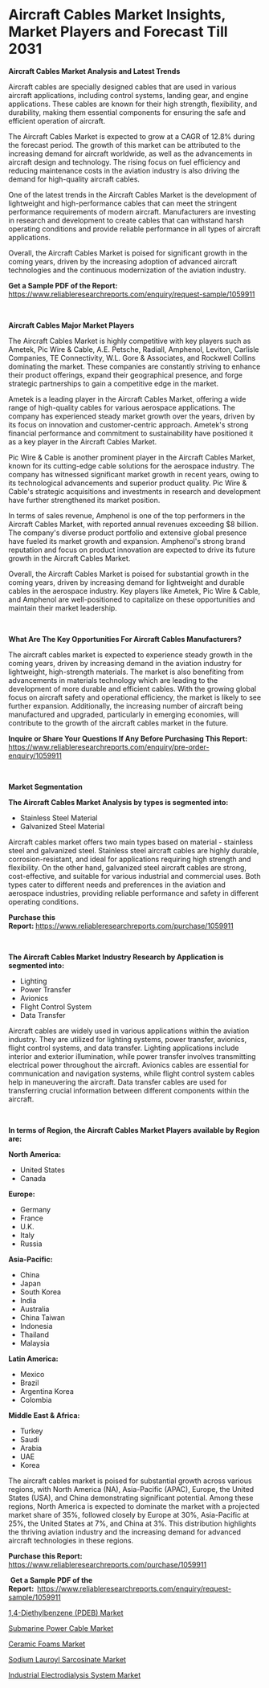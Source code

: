 <p><h1>Aircraft Cables Market Insights, Market Players and Forecast Till 2031</h1></p><p><strong>Aircraft Cables Market Analysis and Latest Trends</strong></p>
<p><p>Aircraft cables are specially designed cables that are used in various aircraft applications, including control systems, landing gear, and engine applications. These cables are known for their high strength, flexibility, and durability, making them essential components for ensuring the safe and efficient operation of aircraft.</p><p>The Aircraft Cables Market is expected to grow at a CAGR of 12.8% during the forecast period. The growth of this market can be attributed to the increasing demand for aircraft worldwide, as well as the advancements in aircraft design and technology. The rising focus on fuel efficiency and reducing maintenance costs in the aviation industry is also driving the demand for high-quality aircraft cables.</p><p>One of the latest trends in the Aircraft Cables Market is the development of lightweight and high-performance cables that can meet the stringent performance requirements of modern aircraft. Manufacturers are investing in research and development to create cables that can withstand harsh operating conditions and provide reliable performance in all types of aircraft applications.</p><p>Overall, the Aircraft Cables Market is poised for significant growth in the coming years, driven by the increasing adoption of advanced aircraft technologies and the continuous modernization of the aviation industry.</p></p>
<p><strong>Get a Sample PDF of the Report:&nbsp;</strong> <a href="https://www.reliableresearchreports.com/enquiry/request-sample/1059911">https://www.reliableresearchreports.com/enquiry/request-sample/1059911</a></p>
<p>&nbsp;</p>
<p><strong>Aircraft Cables Major Market Players</strong></p>
<p><p>The Aircraft Cables Market is highly competitive with key players such as Ametek, Pic Wire & Cable, A.E. Petsche, Radiall, Amphenol, Leviton, Carlisle Companies, TE Connectivity, W.L. Gore & Associates, and Rockwell Collins dominating the market. These companies are constantly striving to enhance their product offerings, expand their geographical presence, and forge strategic partnerships to gain a competitive edge in the market.</p><p>Ametek is a leading player in the Aircraft Cables Market, offering a wide range of high-quality cables for various aerospace applications. The company has experienced steady market growth over the years, driven by its focus on innovation and customer-centric approach. Ametek's strong financial performance and commitment to sustainability have positioned it as a key player in the Aircraft Cables Market.</p><p>Pic Wire & Cable is another prominent player in the Aircraft Cables Market, known for its cutting-edge cable solutions for the aerospace industry. The company has witnessed significant market growth in recent years, owing to its technological advancements and superior product quality. Pic Wire & Cable's strategic acquisitions and investments in research and development have further strengthened its market position.</p><p>In terms of sales revenue, Amphenol is one of the top performers in the Aircraft Cables Market, with reported annual revenues exceeding $8 billion. The company's diverse product portfolio and extensive global presence have fueled its market growth and expansion. Amphenol's strong brand reputation and focus on product innovation are expected to drive its future growth in the Aircraft Cables Market.</p><p>Overall, the Aircraft Cables Market is poised for substantial growth in the coming years, driven by increasing demand for lightweight and durable cables in the aerospace industry. Key players like Ametek, Pic Wire & Cable, and Amphenol are well-positioned to capitalize on these opportunities and maintain their market leadership.</p></p>
<p>&nbsp;</p>
<p><strong>What Are The Key Opportunities For Aircraft Cables Manufacturers?</strong></p>
<p><p>The aircraft cables market is expected to experience steady growth in the coming years, driven by increasing demand in the aviation industry for lightweight, high-strength materials. The market is also benefiting from advancements in materials technology which are leading to the development of more durable and efficient cables. With the growing global focus on aircraft safety and operational efficiency, the market is likely to see further expansion. Additionally, the increasing number of aircraft being manufactured and upgraded, particularly in emerging economies, will contribute to the growth of the aircraft cables market in the future.</p></p>
<p><strong>Inquire or Share Your Questions If Any Before Purchasing This Report:</strong> <a href="https://www.reliableresearchreports.com/enquiry/pre-order-enquiry/1059911">https://www.reliableresearchreports.com/enquiry/pre-order-enquiry/1059911</a></p>
<p>&nbsp;</p>
<p><strong>Market Segmentation</strong></p>
<p><strong>The Aircraft Cables Market Analysis by types is segmented into:</strong></p>
<p><ul><li>Stainless Steel Material</li><li>Galvanized Steel Material</li></ul></p>
<p><p>Aircraft cables market offers two main types based on material - stainless steel and galvanized steel. Stainless steel aircraft cables are highly durable, corrosion-resistant, and ideal for applications requiring high strength and flexibility. On the other hand, galvanized steel aircraft cables are strong, cost-effective, and suitable for various industrial and commercial uses. Both types cater to different needs and preferences in the aviation and aerospace industries, providing reliable performance and safety in different operating conditions.</p></p>
<p><strong>Purchase this Report:&nbsp;</strong><a href="https://www.reliableresearchreports.com/purchase/1059911">https://www.reliableresearchreports.com/purchase/1059911</a></p>
<p>&nbsp;</p>
<p><strong>The Aircraft Cables Market Industry Research by Application is segmented into:</strong></p>
<p><ul><li>Lighting</li><li>Power Transfer</li><li>Avionics</li><li>Flight Control System</li><li>Data Transfer</li></ul></p>
<p><p>Aircraft cables are widely used in various applications within the aviation industry. They are utilized for lighting systems, power transfer, avionics, flight control systems, and data transfer. Lighting applications include interior and exterior illumination, while power transfer involves transmitting electrical power throughout the aircraft. Avionics cables are essential for communication and navigation systems, while flight control system cables help in maneuvering the aircraft. Data transfer cables are used for transferring crucial information between different components within the aircraft.</p></p>
<p>&nbsp;</p>
<p><strong>In terms of Region, the Aircraft Cables Market Players available by Region are:</strong></p>
<p>
    <p> <strong> North America: </strong>
        <ul>
            <li>United States</li>
            <li>Canada</li>
        </ul>
        </p> 
    <p> <strong> Europe: </strong>
        <ul>
            <li>Germany</li>
            <li>France</li>
            <li>U.K.</li>
            <li>Italy</li>
            <li>Russia</li>
        </ul>
        </p> 
    <p> <strong> Asia-Pacific: </strong>
        <ul>
            <li>China</li>
            <li>Japan</li>
            <li>South Korea</li>
            <li>India</li>
            <li>Australia</li>
            <li>China Taiwan</li>
            <li>Indonesia</li>
            <li>Thailand</li>
            <li>Malaysia</li>
        </ul>
        </p> 
    <p> <strong> Latin America: </strong>
        <ul>
            <li>Mexico</li>
            <li>Brazil</li>
            <li>Argentina Korea</li>
            <li>Colombia</li>
        </ul>
        </p> 
    <p> <strong> Middle East & Africa: </strong>
        <ul>
            <li>Turkey</li>
            <li>Saudi</li>
            <li>Arabia</li>
            <li>UAE</li>
            <li>Korea</li>
        </ul>
    </p>
    </p>
<p><p>The aircraft cables market is poised for substantial growth across various regions, with North America (NA), Asia-Pacific (APAC), Europe, the United States (USA), and China demonstrating significant potential. Among these regions, North America is expected to dominate the market with a projected market share of 35%, followed closely by Europe at 30%, Asia-Pacific at 25%, the United States at 7%, and China at 3%. This distribution highlights the thriving aviation industry and the increasing demand for advanced aircraft technologies in these regions.</p></p>
<p><strong>Purchase this Report: </strong><a href="https://www.reliableresearchreports.com/purchase/1059911">https://www.reliableresearchreports.com/purchase/1059911</a></p>
<p>&nbsp;<strong>Get a Sample PDF of the Report:&nbsp;&nbsp;</strong><a href="https://www.reliableresearchreports.com/enquiry/request-sample/1059911">https://www.reliableresearchreports.com/enquiry/request-sample/1059911</a></p>
<p><strong></strong></p>
<p><p><a href="https://issuu.com/reportprime-2/docs/14-diethylbenzene-pdeb-market-size-2030.pptx">1,4-Diethylbenzene (PDEB) Market</a></p><p><a href="https://github.com/nicholepatriciadoylenwnrjr0/Market-Research-Report-List-1/blob/main/submarine-power-cable-market.md">Submarine Power Cable Market</a></p><p><a href="https://github.com/gamblestampleyjenny50m5sl6/Market-Research-Report-List-1/blob/main/ceramic-foams-market.md">Ceramic Foams Market</a></p><p><a href="https://github.com/sofayahoo2023/Market-Research-Report-List-3/blob/main/sodium-lauroyl-sarcosinate-market.md">Sodium Lauroyl Sarcosinate Market</a></p><p><a href="https://issuu.com/reportprime-2/docs/industrial-electrodialysis-system-market-size-2030">Industrial Electrodialysis System Market</a></p></p>
